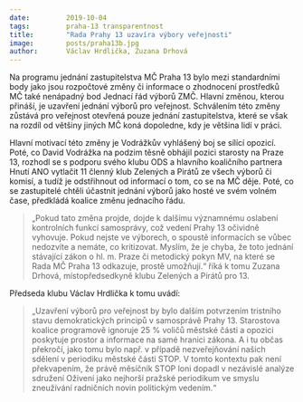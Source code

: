 ```yaml
---
date:         2019-10-04
tags:         praha-13 transparentnost
title:        "Rada Prahy 13 uzavíra výbory veřejnosti"
image: 	      posts/praha13b.jpg
author:       Václav Hrdlička, Zuzana Drhová
---
```


Na programu jednání zastupitelstva MČ Praha 13 bylo mezi standardními body jako jsou rozpočtové změny či informace o zhodnocení prostředků MČ také nenápadný bod Jednací řád výborů ZMČ. Hlavní změnou, kterou přináší, je uzavření jednání výborů pro veřejnost. Schválením této změny zůstává pro veřejnost otevřená pouze jednání zastupitelstva, které se však na rozdíl od většiny jiných MČ koná dopoledne, kdy je většina lidí v práci.

Hlavní motivací této změny je Vodrážkův vyhlášený boj se sílící opozicí. Poté, co David Vodrážka na podzim těsně obhájil pozici starosty na Praze 13, rozhodl se s podporu svého klubu ODS a hlavního koaličního partnera Hnutí ANO vytlačit 11 členný klub Zelených a Pirátů ze všech výborů či komisí, a tudíž je odstřihnout od informací o tom, co se na MČ děje. Poté, co se zastupitelé chtěli účastnit jednání výborů jako hosté ve svém volném čase, předkládá koalice změnu jednacího řádu.

> „Pokud tato změna projde, dojde k dalšímu významnému oslabení kontrolních funkcí samosprávy, což vedení Prahy 13 očividně vyhovuje. Pokud nejste ve výborech, o spoustě informacích se vůbec nedozvíte a nemáte, co kritizovat. Myslím, že je chyba, že toto jednání stávající zákon o hl. m. Praze či metodický pokyn MV, na které se Rada MČ Praha 13 odkazuje, prostě umožňují.“ říká k tomu Zuzana Drhová, místopředsedkyně klubu Zelených a Pirátů pro 13.

Předseda klubu Václav Hrdlička k tomu uvádí: 

> „Uzavření výborů pro veřejnost by bylo dalším potvrzením tristního stavu demokratických principů v samosprávě Prahy 13. Starostova koalice programově ignoruje 25 % voličů městské části a opozici poskytuje prostor a informace na samé hranici zákona. A i tu občas překročí, jako tomu bylo např. v případě nezveřejňování našich sdělení v periodiku městské části STOP. V tomto kontextu pak není překvapením, že právě měsíčník STOP loni dopadl v nezávislé analýze sdružení Oživení jako nejhorší pražské periodikum ve smyslu zneužívání radničních novin politickým vedením.“
